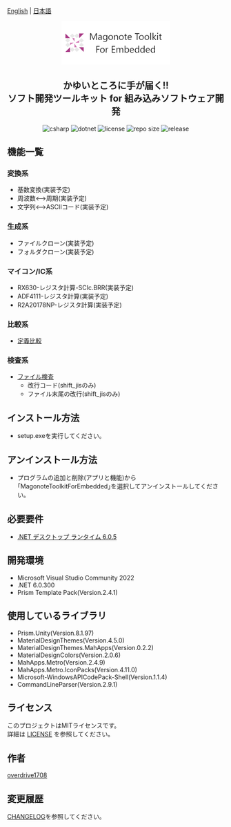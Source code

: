[English](README.md) | [日本語](README.ja.md)

<div align="center">
<a href="https://github.com/overdrive1708/MagonoteToolkitForEmbedded">
<img alt="MagonoteToolkitForEmbedded" src="docs/images/logo.png" width="50%">
</a>
</div>

<h2 align="center">
    かゆいところに手が届く!!<br>
    ソフト開発ツールキット for 組み込みソフトウェア開発  
</h2>

<div align="center">
    <img alt="csharp" src="https://img.shields.io/badge/csharp-blue.svg?style=plastic&logo=csharp">
    <img alt="dotnet" src="https://img.shields.io/badge/.NET-blue.svg?style=plastic&logo=dotnet">
    <img alt="license" src="https://img.shields.io/github/license/overdrive1708/MagonoteToolkitForEmbedded?style=plastic">
    <img alt="repo size" src="https://img.shields.io/github/repo-size/overdrive1708/MagonoteToolkitForEmbedded?style=plastic&logo=github">
    <img alt="release" src="https://img.shields.io/github/release/overdrive1708/MagonoteToolkitForEmbedded?style=plastic&logo=github">
</div>

## 機能一覧

### 変換系
- 基数変換(実装予定)
- 周波数<-->周期(実装予定)
- 文字列<-->ASCIIコード(実装予定)

### 生成系
- ファイルクローン(実装予定)
- フォルダクローン(実装予定)

### マイコン/IC系
- RX630-レジスタ計算-SCIc.BRR(実装予定)
- ADF4111-レジスタ計算(実装予定)
- R2A20178NP-レジスタ計算(実装予定)

### 比較系
- [定義比較](docs/FeatureDetailDefinitionComparison.md)

### 検査系
- [ファイル検査](docs/FeatureDetailFileInspection.md)
    - 改行コード(shift_jisのみ)
    - ファイル末尾の改行(shift_jisのみ)

## インストール方法
- setup.exeを実行してください｡

## アンインストール方法
- プログラムの追加と削除(アプリと機能)から｢MagonoteToolkitForEmbedded｣を選択してアンインストールしてください｡

## 必要要件
- [.NET デスクトップ ランタイム 6.0.5](https://dotnet.microsoft.com/ja-jp/download/dotnet/6.0)

## 開発環境
- Microsoft Visual Studio Community 2022
- .NET 6.0.300
- Prism Template Pack(Version.2.4.1)

## 使用しているライブラリ
- Prism.Unity(Version.8.1.97)
- MaterialDesignThemes(Version.4.5.0)
- MaterialDesignThemes.MahApps(Version.0.2.2)
- MaterialDesignColors(Version.2.0.6)
- MahApps.Metro(Version.2.4.9)
- MahApps.Metro.IconPacks(Version.4.11.0)
- Microsoft-WindowsAPICodePack-Shell(Version.1.1.4)
- CommandLineParser(Version.2.9.1)

## ライセンス
このプロジェクトはMITライセンスです。  
詳細は [LICENSE](LICENSE) を参照してください。

## 作者
[overdrive1708](https://github.com/overdrive1708)

## 変更履歴
[CHANGELOG](CHANGELOG.md)を参照してください｡
